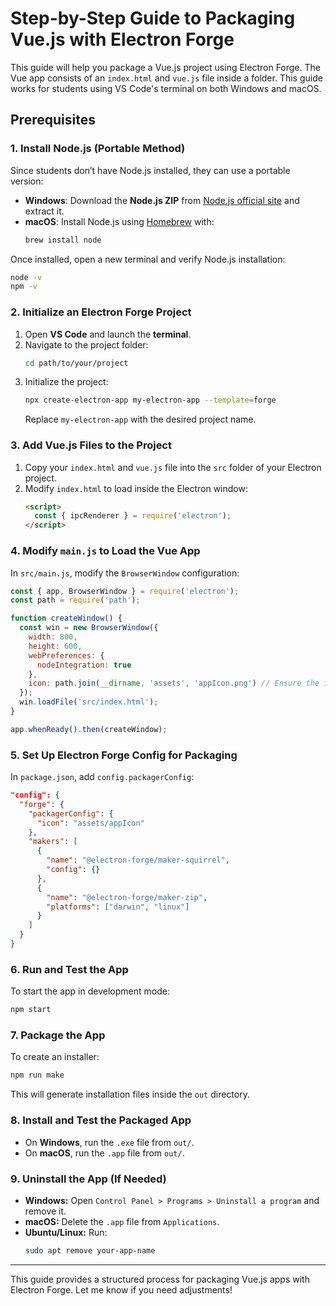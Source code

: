 # Step-by-Step Guide to Packaging Vue.js with Electron Forge

This guide will help you package a Vue.js project using Electron Forge. The Vue app consists of an `index.html` and `vue.js` file inside a folder. This guide works for students using VS Code's terminal on both Windows and macOS.

## Prerequisites

### 1. **Install Node.js (Portable Method)**

Since students don’t have Node.js installed, they can use a portable version:
- **Windows**: Download the **Node.js ZIP** from [Node.js official site](https://nodejs.org/en/download) and extract it.
- **macOS**: Install Node.js using [Homebrew](https://brew.sh/) with:
  ```bash
  brew install node
  ```

Once installed, open a new terminal and verify Node.js installation:
```bash
node -v
npm -v
```

### 2. **Initialize an Electron Forge Project**

1. Open **VS Code** and launch the **terminal**.
2. Navigate to the project folder:
   ```bash
   cd path/to/your/project
   ```
3. Initialize the project:
   ```bash
   npx create-electron-app my-electron-app --template=forge
   ```
   Replace `my-electron-app` with the desired project name.

### 3. **Add Vue.js Files to the Project**

1. Copy your `index.html` and `vue.js` file into the `src` folder of your Electron project.
2. Modify `index.html` to load inside the Electron window:
   ```html
   <script>
     const { ipcRenderer } = require('electron');
   </script>
   ```

### 4. **Modify `main.js` to Load the Vue App**

In `src/main.js`, modify the `BrowserWindow` configuration:
```javascript
const { app, BrowserWindow } = require('electron');
const path = require('path');

function createWindow() {
  const win = new BrowserWindow({
    width: 800,
    height: 600,
    webPreferences: {
      nodeIntegration: true
    },
    icon: path.join(__dirname, 'assets', 'appIcon.png') // Ensure the icon path is correct
  });
  win.loadFile('src/index.html');
}

app.whenReady().then(createWindow);
```

### 5. **Set Up Electron Forge Config for Packaging**

In `package.json`, add `config.packagerConfig`:
```json
"config": {
  "forge": {
    "packagerConfig": {
      "icon": "assets/appIcon"
    },
    "makers": [
      {
        "name": "@electron-forge/maker-squirrel",
        "config": {}
      },
      {
        "name": "@electron-forge/maker-zip",
        "platforms": ["darwin", "linux"]
      }
    ]
  }
}
```

### 6. **Run and Test the App**

To start the app in development mode:
```bash
npm start
```

### 7. **Package the App**

To create an installer:
```bash
npm run make
```
This will generate installation files inside the `out` directory.

### 8. **Install and Test the Packaged App**

- On **Windows**, run the `.exe` file from `out/`.
- On **macOS**, run the `.app` file from `out/`.

### 9. **Uninstall the App (If Needed)**

- **Windows:** Open `Control Panel > Programs > Uninstall a program` and remove it.
- **macOS:** Delete the `.app` file from `Applications`.
- **Ubuntu/Linux:** Run:
  ```bash
  sudo apt remove your-app-name
  ```

---

This guide provides a structured process for packaging Vue.js apps with Electron Forge. Let me know if you need adjustments!

